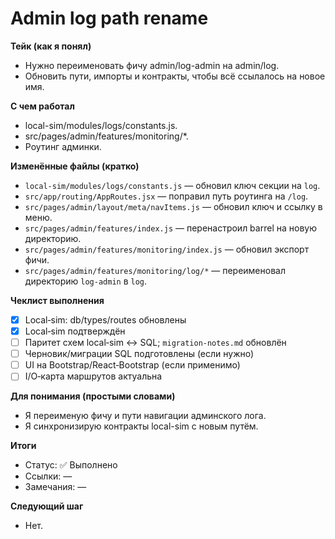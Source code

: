 # Admin log path rename

**Тейк (как я понял)**
- Нужно переименовать фичу admin/log-admin на admin/log.
- Обновить пути, импорты и контракты, чтобы всё ссылалось на новое имя.

**С чем работал**
- local-sim/modules/logs/constants.js.
- src/pages/admin/features/monitoring/*.
- Роутинг админки.

**Изменённые файлы (кратко)**
- `local-sim/modules/logs/constants.js` — обновил ключ секции на `log`.
- `src/app/routing/AppRoutes.jsx` — поправил путь роутинга на `/log`.
- `src/pages/admin/layout/meta/navItems.js` — обновил ключ и ссылку в меню.
- `src/pages/admin/features/index.js` — перенастроил barrel на новую директорию.
- `src/pages/admin/features/monitoring/index.js` — обновил экспорт фичи.
- `src/pages/admin/features/monitoring/log/*` — переименовал директорию `log-admin` в `log`.

**Чеклист выполнения**
- [x] Local‑sim: db/types/routes обновлены
- [x] Local‑sim подтверждён
- [ ] Паритет схем local‑sim ↔ SQL; `migration-notes.md` обновлён
- [ ] Черновик/миграции SQL подготовлены (если нужно)
- [ ] UI на Bootstrap/React‑Bootstrap (если применимо)
- [ ] I/O‑карта маршрутов актуальна

**Для понимания (простыми словами)**
- Я переименую фичу и пути навигации админского лога.
- Я синхронизирую контракты local-sim с новым путём.

**Итоги**
- Статус: ✅ Выполнено
- Ссылки: —
- Замечания: —

**Следующий шаг**
- Нет.
